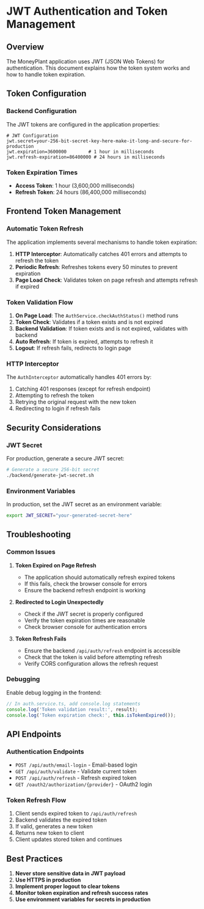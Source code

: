 # JWT Authentication and Token Management

## Overview

The MoneyPlant application uses JWT (JSON Web Tokens) for authentication. This document explains how the token system works and how to handle token expiration.

## Token Configuration

### Backend Configuration

The JWT tokens are configured in the application properties:

```properties
# JWT Configuration
jwt.secret=your-256-bit-secret-key-here-make-it-long-and-secure-for-production
jwt.expiration=3600000        # 1 hour in milliseconds
jwt.refresh-expiration=86400000 # 24 hours in milliseconds
```

### Token Expiration Times

- **Access Token**: 1 hour (3,600,000 milliseconds)
- **Refresh Token**: 24 hours (86,400,000 milliseconds)

## Frontend Token Management

### Automatic Token Refresh

The application implements several mechanisms to handle token expiration:

1. **HTTP Interceptor**: Automatically catches 401 errors and attempts to refresh the token
2. **Periodic Refresh**: Refreshes tokens every 50 minutes to prevent expiration
3. **Page Load Check**: Validates token on page refresh and attempts refresh if expired

### Token Validation Flow

1. **On Page Load**: The `AuthService.checkAuthStatus()` method runs
2. **Token Check**: Validates if a token exists and is not expired
3. **Backend Validation**: If token exists and is not expired, validates with backend
4. **Auto Refresh**: If token is expired, attempts to refresh it
5. **Logout**: If refresh fails, redirects to login page

### HTTP Interceptor

The `AuthInterceptor` automatically handles 401 errors by:

1. Catching 401 responses (except for refresh endpoint)
2. Attempting to refresh the token
3. Retrying the original request with the new token
4. Redirecting to login if refresh fails

## Security Considerations

### JWT Secret

For production, generate a secure JWT secret:

```bash
# Generate a secure 256-bit secret
./backend/generate-jwt-secret.sh
```

### Environment Variables

In production, set the JWT secret as an environment variable:

```bash
export JWT_SECRET="your-generated-secret-here"
```

## Troubleshooting

### Common Issues

1. **Token Expired on Page Refresh**
   - The application should automatically refresh expired tokens
   - If this fails, check the browser console for errors
   - Ensure the backend refresh endpoint is working

2. **Redirected to Login Unexpectedly**
   - Check if the JWT secret is properly configured
   - Verify the token expiration times are reasonable
   - Check browser console for authentication errors

3. **Token Refresh Fails**
   - Ensure the backend `/api/auth/refresh` endpoint is accessible
   - Check that the token is valid before attempting refresh
   - Verify CORS configuration allows the refresh request

### Debugging

Enable debug logging in the frontend:

```typescript
// In auth.service.ts, add console.log statements
console.log('Token validation result:', result);
console.log('Token expiration check:', this.isTokenExpired());
```

## API Endpoints

### Authentication Endpoints

- `POST /api/auth/email-login` - Email-based login
- `GET /api/auth/validate` - Validate current token
- `POST /api/auth/refresh` - Refresh expired token
- `GET /oauth2/authorization/{provider}` - OAuth2 login

### Token Refresh Flow

1. Client sends expired token to `/api/auth/refresh`
2. Backend validates the expired token
3. If valid, generates a new token
4. Returns new token to client
5. Client updates stored token and continues

## Best Practices

1. **Never store sensitive data in JWT payload**
2. **Use HTTPS in production**
3. **Implement proper logout to clear tokens**
4. **Monitor token expiration and refresh success rates**
5. **Use environment variables for secrets in production** 